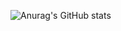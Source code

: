 ![Anurag's GitHub stats](https://github-readme-stats.vercel.app/api?username=ChristianRukundo&show_icons=true&theme=radical)
